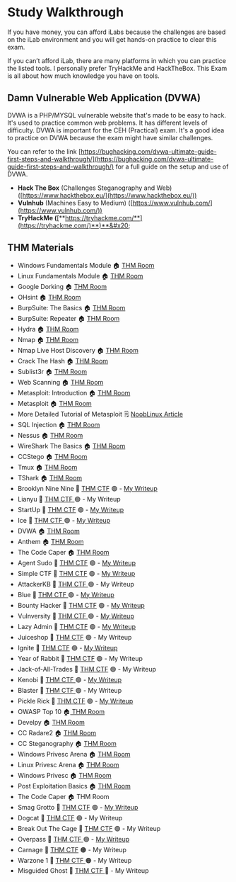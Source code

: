 # Study Walkthrough

If you have money, you can afford iLabs because the challenges are based on the iLab environment and you will get hands-on practice to clear this exam.

If you can’t afford iLab, there are many platforms in which you can practice the listed tools. I personally prefer TryHackMe and HackTheBox. This Exam is all about how much knowledge you have on tools.

## **Damn Vulnerable Web Application (DVWA)**

DVWA is a PHP/MYSQL vulnerable website that's made to be easy to hack. It's used to practice common web problems. It has different levels of difficulty. DVWA is important for the CEH (Practical) exam. It's a good idea to practice on DVWA because the exam might have similar challenges.

You can refer to the link [https://bughacking.com/dvwa-ultimate-guide-first-steps-and-walkthrough/](https://bughacking.com/dvwa-ultimate-guide-first-steps-and-walkthrough/) for a full guide on the setup and use of DVWA.

* **Hack The Box** (Challenges Steganography and Web) ([https://www.hackthebox.eu/](https://www.hackthebox.eu/))
* **Vulnhub** (Machines Easy to Medium) ([https://www.vulnhub.com/](https://www.vulnhub.com/))
* **TryHackMe (**[**https://tryhackme.com/**](https://tryhackme.com/)**)**&#x20;

## THM Materials

* Windows Fundamentals Module 🏠 [THM Room](https://tryhackme.com/module/windows-fundamentals)
* Linux Fundamentals Module 🏠 [THM Room](https://tryhackme.com/module/linux-fundamentals)
* Google Dorking 🏠 [THM Room](https://tryhackme.com/room/googledorking)
* OHsint 🏠 [THM Room](https://tryhackme.com/room/ohsint)
* BurpSuite: The Basics 🏠 [THM Room](https://tryhackme.com/room/burpsuitebasics)
* BurpSuite: Repeater 🏠 [THM Room](https://tryhackme.com/room/burpsuiterepeater)
* Hydra 🏠 [THM Room](https://tryhackme.com/room/hydra)
* Nmap 🏠 [THM Room](https://tryhackme.com/room/rpnmap)
* Nmap Live Host Discovery 🏠 [THM Room](https://tryhackme.com/room/nmap01)
* Crack The Hash 🏠 [THM Room](https://tryhackme.com/room/crackthehash)
* Sublist3r 🏠 [THM Room](https://tryhackme.com/room/rpsublist3r)
* Web Scanning 🏠 [THM Room](https://tryhackme.com/room/rpwebscanning)
* Metasploit: Introduction 🏠 [THM Room](https://tryhackme.com/room/metasploitintro)
* Metasploit 🏠 [THM Room ](https://tryhackme.com/room/metasploitintro)
* More Detailed Tutorial of Metasploit 🗒️ [NoobLinux Article](https://nooblinux.com/metasploit-tutorial/)
* SQL Injection 🏠 [THM Room](https://tryhackme.com/room/sqlilab)
* Nessus 🏠 [THM Room](https://tryhackme.com/room/rpnessusredux)
* WireShark The Basics 🏠 [THM Room](https://tryhackme.com/room/wiresharkthebasics)
* CCStego 🏠 [THM Room](https://tryhackme.com/room/ccstego)
* Tmux 🏠 [THM Room](https://tryhackme.com/room/rptmux)&#x20;
* TShark 🏠 [THM Room](https://tryhackme.com/room/tshark)
* Brooklyn Nine Nine 🚩 [THM CTF](https://tryhackme.com/room/brooklynninenine) 🟢 - [My Writeup](http://127.0.0.1:5000/s/rRWtuMw6xkkeDjZfkcWC/brooklyn-nine-nine)
* Lianyu 🚩 [THM CTF ](https://tryhackme.com/room/lianyu)🟢 - My Writeup
* StartUp 🚩 [THM CTF](https://tryhackme.com/room/startup) 🟢 - [My Writeup](http://127.0.0.1:5000/s/rRWtuMw6xkkeDjZfkcWC/startup)
* Ice  🚩 [THM CTF ](https://tryhackme.com/room/ice)🟢 - [My Writeup](http://127.0.0.1:5000/s/rRWtuMw6xkkeDjZfkcWC/ice)
* DVWA 🏠 [THM Room](https://medium.com/techiepedia/certified-ethical-hacker-practical-exam-guide-dce1f4f216c9)
* Anthem 🏠 [THM Room](https://tryhackme.com/room/anthem)
* The Code Caper 🏠 [THM Room ](https://tryhackme.com/room/thecodcaper)
* Agent Sudo  🚩 [THM CTF](https://tryhackme.com/room/agentsudoctf) 🟢 - [My Writeup](http://127.0.0.1:5000/s/rRWtuMw6xkkeDjZfkcWC/agent-sudo)
* Simple CTF 🚩 [THM CTF](https://tryhackme.com/room/easyctf) 🟢 - [My Writeup](http://127.0.0.1:5000/s/rRWtuMw6xkkeDjZfkcWC/simple-ctf)
* AttackerKB 🚩 [THM CTF ](https://tryhackme.com/room/attackerkb)🟢 - My Writeup
* Blue  🚩 [THM CTF ](https://tryhackme.com/room/blue)🟢 - [My Writeup](http://127.0.0.1:5000/s/rRWtuMw6xkkeDjZfkcWC/eternal-blue)
* Bounty Hacker  🚩 [THM CTF](https://tryhackme.com/room/vulnversity) 🟢 - [My Writeup](http://127.0.0.1:5000/s/rRWtuMw6xkkeDjZfkcWC/bounty-hacker)
* Vulnversity  🚩 [THM CTF ](https://tryhackme.com/room/vulnversity)🟢 - [My Writeup](http://127.0.0.1:5000/s/rRWtuMw6xkkeDjZfkcWC/vulnversity)
* Lazy Admin  🚩 [THM CTF](https://tryhackme.com/room/lazyadmin) 🟢 - [My Writeup](http://127.0.0.1:5000/s/rRWtuMw6xkkeDjZfkcWC/lazyadmin)
* Juiceshop  🚩 [THM CTF](https://tryhackme.com/room/owaspjuiceshop) 🟢 - My Writeup
* Ignite  🚩 [THM CTF](https://tryhackme.com/room/ignite) 🟢 - [My Writeup](http://127.0.0.1:5000/s/rRWtuMw6xkkeDjZfkcWC/ignite)
* Year of Rabbit 🚩 [THM CTF](https://tryhackme.com/room/yearoftherabbit) 🟢 - My Writeup
* Jack-of-All-Trades 🚩 [THM CTF](https://tryhackme.com/room/jackofalltrades) 🟢 - My Writeup&#x20;
* Kenobi 🚩 [THM CTF ](https://tryhackme.com/room/kenobi)🟢 - [My Writeup ](http://127.0.0.1:5000/s/rRWtuMw6xkkeDjZfkcWC/kenobi)
* Blaster 🚩 [THM CTF ](https://tryhackme.com/room/blaster)🟢 - My Writeup&#x20;
* Pickle Rick 🚩 [THM CTF](https://tryhackme.com/room/picklerick) 🟢 - [My Writeup ](http://127.0.0.1:5000/s/rRWtuMw6xkkeDjZfkcWC/pickle-rick)
* OWASP Top 10 🏠[ THM Room ](https://tryhackme.com/room/owasptop10)
* Develpy 🏠 [THM Room ](https://tryhackme.com/room/bsidesgtdevelpy)
* CC Radare2 🏠 [THM Room ](https://tryhackme.com/room/ccradare2)
* CC Steganography 🏠 [THM Room](https://tryhackme.com/room/ccstego)
* Windows Privesc Arena  🏠 [THM Room](https://tryhackme.com/room/windowsprivescarena)
* Linux Privesc Arena 🏠 [THM Room](https://tryhackme.com/room/linuxprivescarena)
* Windows Privesc 🏠 [THM Room](https://tryhackme.com/room/windows10privesc)
* Post Exploitation Basics 🏠 [THM Room](https://tryhackme.com/room/postexploit)
* The Code Caper 🏠 THM Room&#x20;
* Smag Grotto 🚩 [THM CTF](https://tryhackme.com/room/smaggrotto) 🟢 - [My Writeup ](http://127.0.0.1:5000/s/rRWtuMw6xkkeDjZfkcWC/smag-grotto)
* Dogcat 🚩 [THM CTF](https://tryhackme.com/room/dogcat) 🟢 - My Writeup&#x20;
* Break Out The Cage 🚩 [THM CTF](https://tryhackme.com/room/breakoutthecage1) 🟢 - My Writeup&#x20;
* Overpass 🚩 [THM CTF ](https://tryhackme.com/room/overpass)🟢 - [My Writeup  ](http://127.0.0.1:5000/s/rRWtuMw6xkkeDjZfkcWC/overpass)
* Carnage 🚩 [THM CTF](https://tryhackme.com/room/c2carnage) 🟠 - My Writeup
* Warzone 1 🚩 [THM CTF ](https://tryhackme.com/room/warzoneone)🟠 - My Writeup
* Misguided Ghost 🚩 [THM CTF ](https://tryhackme.com/room/misguidedghosts)🔴 - My Writeup
